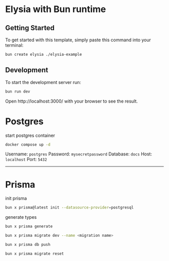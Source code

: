 # Elysia with Bun runtime

## Getting Started

To get started with this template, simply paste this command into your terminal:

```bash
bun create elysia ./elysia-example
```

## Development

To start the development server run:

```bash
bun run dev
```

Open http://localhost:3000/ with your browser to see the result.

# Postgres

start postgres container

```sh
docker compose up -d
```

Username: `postgres`
Password: `mysecretpassword`
Database: `docs`
Host: `localhost`
Port: `5432`

---

# Prisma

init prisma

```sh
bun x prisma@latest init --datasource-provider=postgresql
```

generate types

```sh
bun x prisma generate
```

```sh
bun x prisma migrate dev --name <migration name>
```

```sh
bun x prisma db push
```

```sh
bun x prisma migrate reset
```
